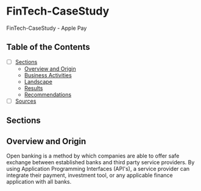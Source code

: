 # FinTech-CaseStudy
FinTech-CaseStudy - Apple Pay


## Table of the Contents

- [ ] [Sections](#sections)
  - [Overview and Origin](#title)
  - [Business Activities](#banner)
  - [Landscape](#badges)
  - [Results](#short-description)
  - [Recommendations](#long-description)
- [ ] [Sources](#Sources)  
  
## Sections


## Overview and Origin

Open banking is a method by which companies are able to offer safe exchange between established banks and third party service providers. By using Application Programming Interfaces (API's), a service provider can integrate their payment, investment tool, or any applicable finance application with all banks.

